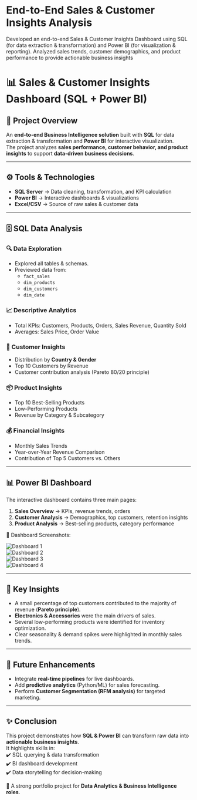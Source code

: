 # End-to-End Sales & Customer Insights Analysis
Developed an end-to-end Sales &amp; Customer Insights Dashboard using SQL (for data extraction &amp; transformation) and Power BI (for visualization &amp; reporting). Analyzed sales trends, customer demographics, and product performance to provide actionable business insights

# 📊 Sales & Customer Insights Dashboard (SQL + Power BI)

## 📌 Project Overview
An **end-to-end Business Intelligence solution** built with **SQL** for data extraction & transformation and **Power BI** for interactive visualization.  
The project analyzes **sales performance, customer behavior, and product insights** to support **data-driven business decisions**.

---

## ⚙️ Tools & Technologies
- **SQL Server** → Data cleaning, transformation, and KPI calculation  
- **Power BI** → Interactive dashboards & visualizations  
- **Excel/CSV** → Source of raw sales & customer data  

---

## 🗄️ SQL Data Analysis

### 🔍 Data Exploration
- Explored all tables & schemas.  
- Previewed data from:  
  - `fact_sales`  
  - `dim_products`  
  - `dim_customers`  
  - `dim_date`  

### 📈 Descriptive Analytics
- Total KPIs: Customers, Products, Orders, Sales Revenue, Quantity Sold  
- Averages: Sales Price, Order Value  

### 👥 Customer Insights
- Distribution by **Country & Gender**  
- Top 10 Customers by Revenue  
- Customer contribution analysis (Pareto 80/20 principle)  

### 📦 Product Insights
- Top 10 Best-Selling Products  
- Low-Performing Products  
- Revenue by Category & Subcategory  

### 💰 Financial Insights
- Monthly Sales Trends  
- Year-over-Year Revenue Comparison  
- Contribution of Top 5 Customers vs. Others  

---

## 📊 Power BI Dashboard

The interactive dashboard contains three main pages:  
1. **Sales Overview** → KPIs, revenue trends, orders  
2. **Customer Analysis** → Demographics, top customers, retention insights  
3. **Product Analysis** → Best-selling products, category performance  

📸 Dashboard Screenshots:

![Dashboard 1](https://github.com/user-attachments/assets/7ae8a8cf-a2a6-490e-9642-51731ded206e)  
![Dashboard 2](https://github.com/user-attachments/assets/3628f3c4-5bc4-497d-bb37-9f758444d5f4)  
![Dashboard 3](https://github.com/user-attachments/assets/af24bb40-2f40-41f7-b177-e62a2b4abebd)  
![Dashboard 4](https://github.com/user-attachments/assets/9f3bf8d6-b9b6-4ee6-b8a8-0351fc4ef7a3)  

---

## 🔑 Key Insights
- A small percentage of top customers contributed to the majority of revenue (**Pareto principle**).  
- **Electronics & Accessories** were the main drivers of sales.  
- Several low-performing products were identified for inventory optimization.  
- Clear seasonality & demand spikes were highlighted in monthly sales trends.  

---

## 🚀 Future Enhancements
- Integrate **real-time pipelines** for live dashboards.  
- Add **predictive analytics** (Python/ML) for sales forecasting.  
- Perform **Customer Segmentation (RFM analysis)** for targeted marketing.  

---

## ✨ Conclusion
This project demonstrates how **SQL & Power BI** can transform raw data into **actionable business insights**.  
It highlights skills in:  
✔️ SQL querying & data transformation  
✔️ BI dashboard development  
✔️ Data storytelling for decision-making  

📌 A strong portfolio project for **Data Analytics & Business Intelligence roles**.

